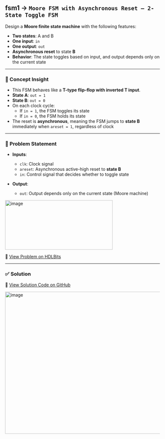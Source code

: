 ## fsm1 → `Moore FSM with Asynchronous Reset – 2-State Toggle FSM`

Design a **Moore finite state machine** with the following features:
- **Two states**: A and B
- **One input**: `in`
- **One output**: `out`
- **Asynchronous reset** to state **B**
- **Behavior**: The state toggles based on input, and output depends only on the current state

---

### 🧠 Concept Insight

- This FSM behaves like a **T-type flip-flop with inverted T input**.
- **State A**: `out = 1`
- **State B**: `out = 0`
- On each clock cycle:
  - If `in = 1`, the FSM toggles its state
  - If `in = 0`, the FSM holds its state
- The reset is **asynchronous**, meaning the FSM jumps to **state B** immediately when `areset = 1`, regardless of clock

---

### 📘 Problem Statement

- **Inputs**:
  - `clk`: Clock signal
  - `areset`: Asynchronous active-high reset to **state B**
  - `in`: Control signal that decides whether to toggle state

- **Output**:
  - `out`: Output depends only on the current state (Moore machine)

<img width="350" height="161" alt="image" src="https://github.com/user-attachments/assets/182efaec-b78f-4aaa-b980-63d2fc19c0c6" />

🔗 [View Problem on HDLBits](https://hdlbits.01xz.net/wiki/Fsm1)

---

### ✅ Solution  
📄 [View Solution Code on GitHub](https://github.com/EswarAdithya011/HDLBits/blob/main/Problem%20Sets/7.%20Sequential%20Logic/fsm1.v)

<img width="520" height="463" alt="image" src="https://github.com/user-attachments/assets/903c081f-1e98-4e31-8ba2-a68e8e55510b" />
